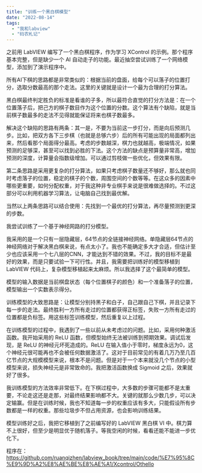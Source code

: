 ```yaml
---
title: "训练一个黑白棋模型"
date: "2022-08-14"
tags: 
  - "我和labview"
  - "码农札记"
---
```


之前用 LabVIEW 编写了一个黑白棋程序，作为学习 XControl 的示例。那个程序基本完整，但是缺少一个 AI 自动走子的功能。最近抽空尝试训练了一个网络模型，添加到了演示程序中。

所有AI下棋的思路都是非常类似的：根据当前的盘面，给每个可以落子的位置打分，选取分数最高的那个走法。这里的关键就是设计一个最为合理的打分算法。

黑白棋最终判定胜负的标准是看谁的子多，所以最符合直觉的打分方法是：在一个位置落子后，把己方的棋子数目作为这个位置的分数。这个算法有个缺陷，就是当前棋子数最多的走法不见得就能保证将来也棋子数最多。

解决这个缺陷的思路有两条：其一是，不要为当前这一步打分，而是向后预测几步。比如，把双方各下三步棋（也就是总够六步）后的所有可能出现的局面都列出来，然后看那个局面得分最高。考虑的步数越深，棋力也就越高，极端情况，如果预测的足够深，甚至可以找到必胜的下法。这个方法的缺点是预算量非常高，增加预测的深度，计算量会指数级增加。可以通过剪枝做一些优化，但效果有限。

第二条思路是采用更复杂的打分算法，如果只考虑棋子数量还不够好，那么就也同时考虑落子的位置，稳定的棋子的个数，周围空间的个数等等。在这众多的因素中哪些更重要，如何分配权重，对于我这种非专业棋手来说是很难做选择的。不过这部分可以利用机器学习算法，让电脑自己找到最优解。

当然以上两条思路可以结合使用：先找到一个最优的打分算法，再尽量预测到更深的步数。

我尝试训练了一个基于神经网路的打分模型。

我采用的是一个只有一层隐藏层，64节点的全链接神经网络。单隐藏层64节点的神经网络对于解决黑白棋来说，有点太小了。我也不能确定多大才合适，但估计至少也应该采用一个七八层的CNN，才能达到不错的效果。不过，我的目标不是最好的效果，而是只要试验一下可行性。并且，我需要把训练好的模型移植到 LabVIEW 代码上，复杂模型移植起来太麻烦。所以我选择了这个最简单的模型。

模型的输入数据是当前棋盘状态（每个位置棋子的颜色）和一个准备落子的位置，模型输出一个实数表示得分。

训练模型的大致思路是：让模型分别持黑子和白子，自己跟自己下棋，并且记录下每一步的走法。最终胜利一方所有走过的位置都获得正标签，失败一方所有走过的位置都是负标签。用这些标签训练模型，然后重复以上过程。

在训练模型的过程中，我遇到了一些以前从未考虑过的问题。比如，采用何种激活函数。我开始采用的 ReLU 函数，但模型始终无法被训练到预期效果。调试后发现，是 ReLU 的神经元坏死造成的。ReLU 在输入值小于零时，梯度永远为0，这个神经元很可能再也不会被任何数据激活了。这对于目前常见的有着几万乃至几百亿节点的大规模模型来说，根本不是问题。但是对于一个本来就没几个节点的小型模型来说，损失神经元是非常致命的。我把激活函数换成 Sigmoid 之后，效果就好了很多。

我训练模型的方法效率非常低下。在下棋过程中，大多数的步骤可能都不是太重要，不论走这还是走那，对最终结果影响都不大。关键的就那么少数几步，可以决定输赢。但是在训练时候，我也不知道每一步的权重应该有多大，只能假设所有步数都是一样的权重。那些垃圾步不但占用资源，也会影响训练结果。

模型训练好之后，我把它移植到了之前编写好的 LabVIEW 黑白棋 VI 中。棋力算不上很好，但至少是明显优于随机落子。等我空闲的时候，看看还能不能进一步优化下。

程序在： https://github.com/ruanqizhen/labview_book/tree/main/code/%E7%95%8C%E9%9D%A2%E8%AE%BE%E8%AE%A1/Xcontrol/Othello
